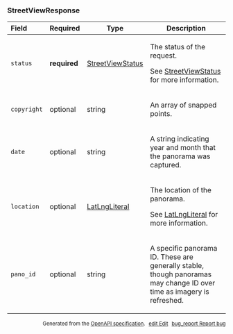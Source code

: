 <!--- This is a generated file, do not edit! -->
<!--- [START maps_http_schema_streetviewresponse] -->
<h3 class="schema-object" id="StreetViewResponse">StreetViewResponse</h3>

| Field       | Required     | Type                                                     | Description                                                                                                                                                                 |
| :---------- | ------------ | -------------------------------------------------------- | --------------------------------------------------------------------------------------------------------------------------------------------------------------------------- |
| `status`    | **required** | [StreetViewStatus](#StreetViewStatus "StreetViewStatus") | <div class="ref-property-description"><p>The status of the request.</p><p>See <a href="#StreetViewStatus">StreetViewStatus</a> for more information.</div>                  |
| `copyright` | optional     | string                                                   | <div class="nonref-property-description"><p>An array of snapped points.</p></div>                                                                                           |
| `date`      | optional     | string                                                   | <div class="nonref-property-description"><p>A string indicating year and month that the panorama was captured.</p></div>                                                    |
| `location`  | optional     | [LatLngLiteral](#LatLngLiteral "LatLngLiteral")          | <div class="ref-property-description"><p>The location of the panorama.</p><p>See <a href="#LatLngLiteral">LatLngLiteral</a> for more information.</div>                     |
| `pano_id`   | optional     | string                                                   | <div class="nonref-property-description"><p>A specific panorama ID. These are generally stable, though panoramas may change ID over time as imagery is refreshed.</p></div> |

<p style="text-align: right; font-size: smaller;">Generated from the <a class="gc-analytics-event" data-category="GMP" data-label="openapi-github" href="https://github.com/googlemaps/openapi-specification" title="Google Maps Platform OpenAPI Specification" class="external">OpenAPI specification</a>.
<a class="gc-analytics-event" data-category="GMP" data-label="openapi-github-maps-http-schema-streetviewresponse" data-action="edit" style="margin-left: 5px;" href="https://github.com/googlemaps/openapi-specification/blob/main/specification/schemas/StreetViewResponse.yml" title="Edit on GitHub"><span class="material-icons">edit</span> Edit</a>
<a class="gc-analytics-event" data-category="GMP" data-label="openapi-github-maps-http-schema-streetviewresponse" data-action="bug" style="margin-left: 5px;" href="https://github.com/googlemaps/openapi-specification/issues/new?assignees=&labels=type%3A+bug%2C+triage+me&template=bug_report.md&title=[schemas] Bug - StreetViewResponse" title="File bug for schemas on GitHub"><span class="material-icons">bug_report</span> Report bug</a>
</p>

<!--- [END maps_http_schema_streetviewresponse] -->
